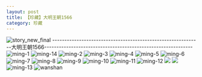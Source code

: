 ```yaml
---
layout: post
title: 【珍藏】大明王朝1566
category: 珍藏
---
```

![story_new_final](http://r8s97vm6g.hd-bkt.clouddn.com/img/story_new_final_0322.png)
-------------------------------------------------------------大明王朝1566-------------------------------------------------------------
![ming-1](http://r8s97vm6g.hd-bkt.clouddn.com/img/ming-1.png)
![ming-14](http://r8s97vm6g.hd-bkt.clouddn.com/img/ming-14.png)
![ming-2](http://r8s97vm6g.hd-bkt.clouddn.com/img/ming-2.png)
![ming-3](http://r8s97vm6g.hd-bkt.clouddn.com/img/ming-3.png)
![ming-4](http://r8s97vm6g.hd-bkt.clouddn.com/img/ming-4.png)
![ming-5](http://r8s97vm6g.hd-bkt.clouddn.com/img/ming-5.png)
![ming-6](http://r8s97vm6g.hd-bkt.clouddn.com/img/ming-6.png)
![ming-7](http://r8s97vm6g.hd-bkt.clouddn.com/img/ming-7.png)
![ming-8](http://r8s97vm6g.hd-bkt.clouddn.com/img/ming-8.png)
![ming-9](http://r8s97vm6g.hd-bkt.clouddn.com/img/ming-9.png)
![ming-10](http://r8s97vm6g.hd-bkt.clouddn.com/img/ming-10.png)
![ming-11](http://r8s97vm6g.hd-bkt.clouddn.com/img/ming-11.png)
![ming-12](http://r8s97vm6g.hd-bkt.clouddn.com/img/ming-12.png)
![](http://r8s97vm6g.hd-bkt.clouddn.com/img/ming-220322-1.png)
![](http://r8s97vm6g.hd-bkt.clouddn.com/img/ming-220322-2.png)
![ming-13](http://r8s97vm6g.hd-bkt.clouddn.com/img/ming-13.png)
![wanshan](http://r8s97vm6g.hd-bkt.clouddn.com/img/wanshan.png)




  




